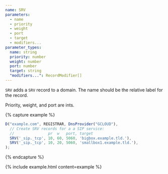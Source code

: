 ```yaml
---
name: SRV
parameters:
  - name
  - priority
  - weight
  - port
  - target
  - modifiers...
parameter_types:
  name: string
  priority: number
  weight: number
  port: number
  target: string
  "modifiers...": RecordModifier[]
---
```


`SRV` adds a `SRV` record to a domain. The name should be the relative label for the record.

Priority, weight, and port are ints.

{% capture example %}
```js
D("example.com", REGISTRAR, DnsProvider("GCLOUD"),
  // Create SRV records for a a SIP service:
  //               pr  w   port, target
  SRV('_sip._tcp', 10, 60, 5060, 'bigbox.example.tld.'),
  SRV('_sip._tcp', 10, 20, 5060, 'smallbox1.example.tld.'),
);
```
{% endcapture %}

{% include example.html content=example %}
